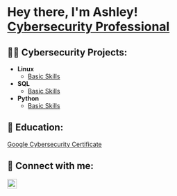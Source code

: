 <h1>Hey there, I'm Ashley! <br/> <a href="https://www.linkedin.com/in/ashley-diaz-99a611230/">Cybersecurity Professional</a>

<h2>👨‍💻 Cybersecurity Projects:</h2>

- <b>Linux</b>
  - [Basic Skills](https://github.com/adiazportfolio/Linux)
- <b>SQL</b>
  - [Basic Skills](https://github.com/adiazportfolio/SQL) 
- <b>Python</b>
  - [Basic Skills](https://)
 
<h2>📝 Education:</h2>
<a href="https://i.imgur.com/8P405qL.jpeg">Google Cybersecurity Certificate</a>

<h2> 🤳 Connect with me:</h2>


[<img align="left" alt="Ashley Diaz| LinkedIn" width="22px" src="https://cdn.jsdelivr.net/npm/simple-icons@v3/icons/linkedin.svg" />][linkedin]

[linkedin]: https://www.linkedin.com/in/ashley-diaz-99a611230/
